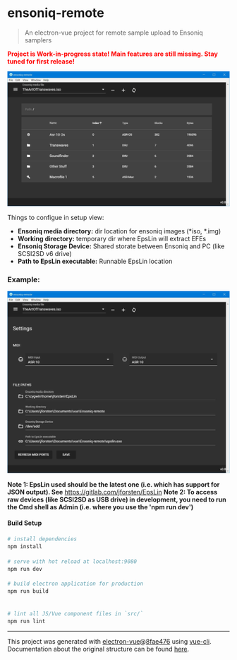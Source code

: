 # ensoniq-remote

> An electron-vue project for remote sample upload to Ensoniq samplers

**<span style="color:red">Project is Work-in-progress state! Main features are still missing. Stay tuned for first release!</span>**

![alt text](documentation/browser_view.JPG)

Things to configue in setup view:
- **Ensoniq media directory:** dir location for ensoniq images (*iso, *.img)
- **Working directory:** temporary dir where EpsLin will extract EFEs
- **Ensoniq Storage Device:** Shared storate between Ensoniq and PC (like SCSI2SD v6 drive)
- **Path to EpsLin executable:** Runnable EpsLin location

### Example:
![alt text](documentation/settings_view.JPG)


**Note 1: EpsLin used should be the latest one (i.e. which has support for JSON output). See** https://gitlab.com/jforsten/EpsLin
**Note 2: To access raw devices (like SCSI2SD as USB drive) in development, you need to run the Cmd shell as Admin (i.e. where you use the 'npm run dev')**

#### Build Setup

``` bash
# install dependencies
npm install

# serve with hot reload at localhost:9080
npm run dev

# build electron application for production
npm run build


# lint all JS/Vue component files in `src/`
npm run lint

```

---

This project was generated with [electron-vue](https://github.com/SimulatedGREG/electron-vue)@[8fae476](https://github.com/SimulatedGREG/electron-vue/tree/8fae4763e9d225d3691b627e83b9e09b56f6c935) using [vue-cli](https://github.com/vuejs/vue-cli). Documentation about the original structure can be found [here](https://simulatedgreg.gitbooks.io/electron-vue/content/index.html).

